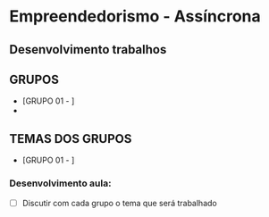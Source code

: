 # Empreendedorismo - Assíncrona
## Desenvolvimento trabalhos

> 
> 
## GRUPOS
- [GRUPO 01 - ]
- 
## TEMAS DOS GRUPOS

- [GRUPO 01 - ]

### Desenvolvimento aula: 

- [ ]  Discutir com cada grupo o tema que será trabalhado
